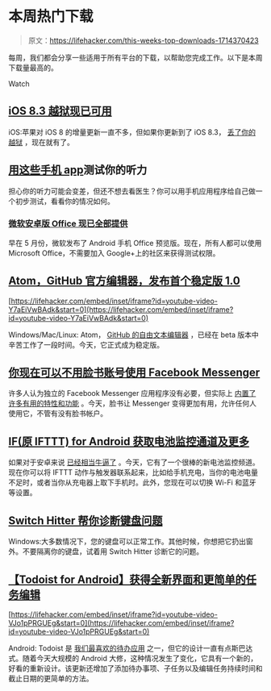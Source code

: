 # 本周热门下载

> 原文：<https://lifehacker.com/this-weeks-top-downloads-1714370423>

每周，我们都会分享一些适用于所有平台的下载，以帮助您完成工作。以下是本周下载量最高的。

Watch

## [iOS 8.3 越狱现已可用](http://lifehacker.com/ios-8-3-jailbreak-is-now-available-1713385514)

iOS:苹果对 iOS 8 的增量更新一直不多，但如果你更新到了 iOS 8.3， [丢了你的越狱](http://lifehacker.com/how-to-jailbreak-your-iphone-the-always-up-to-date-gui-5771943) ，现在就有了。

## [用这些手机 app](http://lifehacker.com/test-your-hearing-with-these-mobile-apps-1712562906)测试你的听力

担心你的听力可能会变差，但还不想去看医生？你可以用手机应用程序给自己做一个初步测试，看看你的情况如何。

### [**微软安卓版 Office 现已全部提供**](https://lifehacker.com/microsoft-office-for-android-now-available-to-all-1713609291)

早在 5 月份，微软发布了 Android 手机 Office 预览版。现在，所有人都可以使用 Microsoft Office，不需要加入 Google+上的社区来获得测试权限。

## [Atom，GitHub 官方编辑器，发布首个稳定版 1.0](http://lifehacker.com/atom-githubs-official-editor-releases-first-stable-ve-1713913915)

 [https://lifehacker.com/embed/inset/iframe?id=youtube-video-Y7aEiVwBAdk&start=0](https://lifehacker.com/embed/inset/iframe?id=youtube-video-Y7aEiVwBAdk&start=0) 

Windows/Mac/Linux: Atom， [GitHub 的自由文本编辑器](https://lifehacker.com/atom-the-text-editor-from-github-goes-free-and-open-s-1573153208) ，已经在 beta 版本中辛苦工作了一段时间。今天，它正式成为稳定版。

## [你现在可以不用脸书账号使用 Facebook Messenger](http://lifehacker.com/you-can-now-use-facebook-messenger-without-a-facebook-a-1713715943)

许多人认为独立的 Facebook Messenger 应用程序没有必要，但实际上 [内置了许多有用的特性和功能](https://lifehacker.com/the-best-features-of-facebook-messenger-youre-probably-1620750584) 。今天，脸书让 Messenger 变得更加有用，允许任何人使用它，不管有没有脸书帐户。

## [IF(原 IFTTT) for Android 获取电池监控通道及更多](http://lifehacker.com/if-formerly-ifttt-for-android-gets-battery-monitoring-1713911832)

如果对于安卓来说 [已经相当牛逼了](https://lifehacker.com/all-the-new-stuff-in-ifttt-for-android-and-what-you-can-1566974091) 。今天，它有了一个很棒的新电池监控频道。现在你可以将 IFTTT 动作与触发器联系起来，比如给手机充电，当你的电池电量不足时，或者当你从充电器上取下手机时。此外，您现在可以切换 Wi-Fi 和蓝牙等设置。

## [Switch Hitter 帮你诊断键盘问题](http://lifehacker.com/switch-hitter-helps-you-diagnose-keyboard-problems-1713023300)

Windows:大多数情况下，您的键盘可以正常工作。其他时候，你想把它扔出窗外。不要隔离你的键盘，试着用 Switch Hitter 诊断它的问题。

## [【Todoist for Android】获得全新界面和更简单的任务编辑](http://lifehacker.com/todoist-for-android-gets-a-sharp-new-interface-and-simp-1713077756)

 [https://lifehacker.com/embed/inset/iframe?id=youtube-video-VJo1pPRGUEg&start=0](https://lifehacker.com/embed/inset/iframe?id=youtube-video-VJo1pPRGUEg&start=0) 

Android: Todoist 是 [我们最喜欢的待办应用](http://lifehacker.com/five-best-to-do-list-managers-5924093) 之一，但它的设计一直有点斯巴达式。随着今天大规模的 Android 大修，这种情况发生了变化，它具有一个新的，好看的重新设计。该更新还增加了添加待办事项、子任务以及编辑任务持续时间和截止日期的更简单的方法。